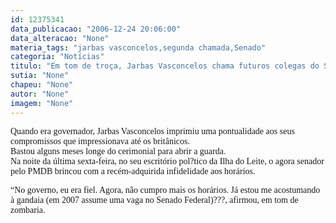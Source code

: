 ```yaml
---
id: 12375341
data_publicacao: "2006-12-24 20:06:00"
data_alteracao: "None"
materia_tags: "jarbas vasconcelos,segunda chamada,Senado"
categoria: "Notícias"
titulo: "Em tom de troça, Jarbas Vasconcelos chama futuros colegas do Senado de vadios, ao brincar com horários"
sutia: "None"
chapeu: "None"
autor: "None"
imagem: "None"
---
```

<p><P><FONT face=Verdana>Quando era governador, Jarbas Vasconcelos imprimiu uma pontualidade aos seus compromissos que impressionava até os britânicos.<BR>Bastou alguns meses longe do cerimonial para abrir a guarda.<BR>Na noite da última sexta-feira, no seu escritório pol?tico da Ilha do Leite, o agora senador pelo PMDB brincou com a recém-adquirida infidelidade aos horários.</FONT></P></p>
<p><P><FONT face=Verdana>“No governo, eu era fiel. Agora, não cumpro mais os horários. Já estou me acostumando à gandaia (em 2007 assume uma vaga no Senado Federal)???, afirmou, em tom de zombaria.</FONT></P> </p>
